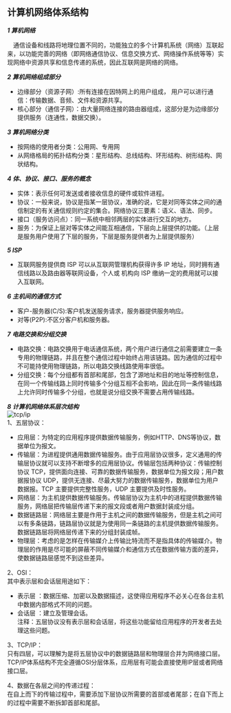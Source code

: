  计算机网络体系结构
---
***1 算机网络***<br>

&emsp;通信设备和线路将地理位置不同的，功能独立的多个计算机系统（网络）互联起来，以功能完善的网络（即网络通信协议、信息交换方式、网络操作系统等等）实现网络中资源共享和信息传递的系统，因此互联网是网络的网络。  

***2 算机网络组成部分***<br>

* 边缘部分（资源子网）:所有连接在因特网上的用户组成， 用户可以进行通信：传输数据、音频、文件和资源共享。<br>
* 核心部分（通信子网）：由大量网络连接的路由器组成，这部分是为边缘部分提供服务（连通性，数据交换）。  
  
***3 算机网络分类***
* 按网络的使用者分类：公用网、专用网
* 从网络格局的拓扑结构分类：星形结构、总线结构、环形结构、树形结构、网状结构。

***4 体、协议、接口、服务的概念***
* 实体：表示任何可发送或者接收信息的硬件或软件进程。
* 协议：一般来说，协议是指某一层协议，准确的说，它是对同等实体之间的通信制定的有关通信规则约定的集合。网络协议三要素：语义、语法、同步。  
* 接口（服务访问点）：同一系统中相邻两层的实体进行交互的地方。  
* 服务：为保证上层对等实体之间能互相通信，下层向上层提供的功能。（上层是服务用户使用了下层的服务，下层是服务提供者为上层提供服务）  
  
***5 ISP***  
* 互联网服务提供商 ISP 可以从互联网管理机构获得许多 IP 地址，同时拥有通信线路以及路由器等联网设备，个人或
机构向 ISP 缴纳一定的费用就可以接入互联网。
  
***6 主机间的通信方式***  
* 客户-服务器(C/S):客户机发送服务请求，服务器提供服务响应。  
* 对等(P2P):不区分客户机和服务器。

***7 电路交换和分组交换***  
* 电路交换：电路交换用于电话通信系统，两个用户进行通信之前需要建立一条专用的物理链路，并且在整个通信过程中始终占用该链路。因为通信的过程中不可能持使用物理链路，所以电路交换线路使用率很低。  
* 分组交换：每个分组都有首部和尾部，包含了源地址和目的地址等控制信息，在同一个传输线路上同时传输多个分组互相不会影响，因此在同一条传输线路上允许同时传输多个分组，也就是说分组交换不需要占用传输线路。  
  
***8 计算机网络体系层次结构***  
![tcp/ip](https://github.com/zhuqianqian1996/CS-Master-Note/blob/%E8%AE%A1%E7%AE%97%E6%9C%BA%E7%BD%91%E7%BB%9C/%E5%9B%BE%E7%89%87/2.png)  
1、五层协议：  
* 应用层：为特定的应用程序提供数据传输服务，例如HTTP、DNS等协议，数据单位为报文。  
* 传输层：为进程提供通用数据传输服务。由于应用层协议很多，定义通用的传输层协议就可以支持不断增多的应用层协议。传输层包括两种协议：传输控制协议 TCP，提供面向连接、可靠的数据传输服务，数据单位为报文段；用户数据报协议 UDP，提供无连接、尽最大努力的数据传输服务，数据单位为用户数据报。TCP 主要提供完整性服务，UDP 主要提供及时性服务。
* 网络层：为主机提供数据传输服务。传输层协议为主机中的进程提供数据传输服务，网络层把传输层传递下来的报文段或者用户数据封装成分组。
* 数据链路层：网络层主要是作用于主机之间的数据传输服务，但是主机之间可以有多条链路，链路层协议就是为使用同一条链路的主机提供数据传输服务。数据链路层将网络层传递下来的分组封装成帧。  
* 物理层：考虑的是怎样在传输媒介上传输比特流而不是指具体的传输媒介。物理层的作用是尽可能的屏蔽不同传输媒介和通信方式在数据传输方面的差异，使数据链路层感觉不到这些差异。  

2、OSI：  
其中表示层和会话层用途如下：  
* 表示层 ：数据压缩、加密以及数据描述，这使得应用程序不必关心在各台主机中数据内部格式不同的问题。  
* 会话层 ：建立及管理会话。  
注释：五层协议没有表示层和会话层，将这些功能留给应用程序的开发者去处理这些问题。  
  
3、TCP/IP：  
只有四层，可以理解为是将五层协议中的数据链路层和物理层合并为网络接口层。  
TCP/IP体系结构不完全遵循OSI分层体系，应用层有可能会直接使用IP层或者网络接口层。  
  
4、数据在各层之间的传递过程：  
在自上而下的传输过程中，需要添加下层协议所需要的首部或者尾部；在自下而上的过程中需要不断拆卸首部和尾部。
  
    
     
     
      
      
      
      
      
      
      
      
      
      
